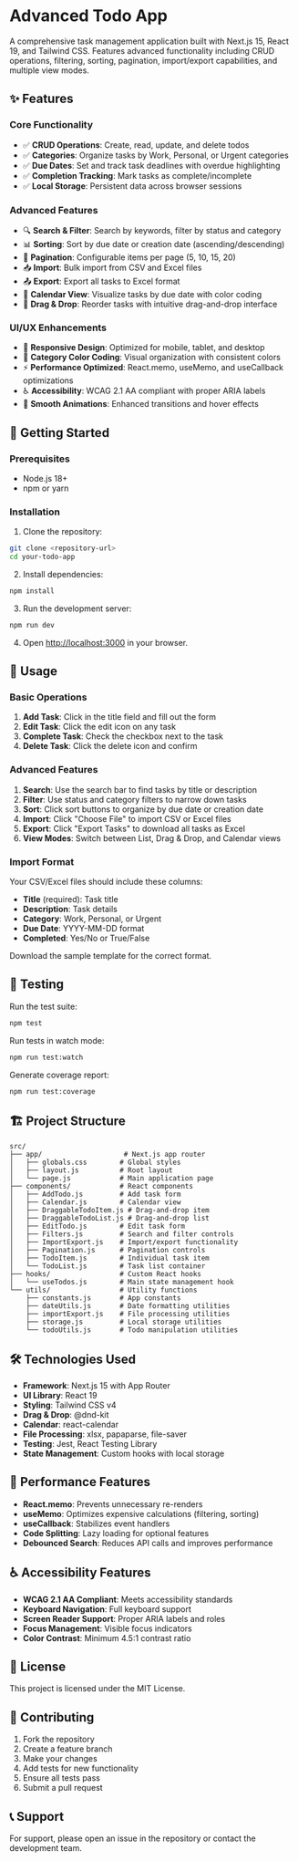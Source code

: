 # Advanced Todo App

A comprehensive task management application built with Next.js 15, React 19, and Tailwind CSS. Features advanced functionality including CRUD operations, filtering, sorting, pagination, import/export capabilities, and multiple view modes.

## ✨ Features

### Core Functionality
- ✅ **CRUD Operations**: Create, read, update, and delete todos
- ✅ **Categories**: Organize tasks by Work, Personal, or Urgent categories
- ✅ **Due Dates**: Set and track task deadlines with overdue highlighting
- ✅ **Completion Tracking**: Mark tasks as complete/incomplete
- ✅ **Local Storage**: Persistent data across browser sessions

### Advanced Features
- 🔍 **Search & Filter**: Search by keywords, filter by status and category
- 📊 **Sorting**: Sort by due date or creation date (ascending/descending)
- 📄 **Pagination**: Configurable items per page (5, 10, 15, 20)
- 📥 **Import**: Bulk import from CSV and Excel files
- 📤 **Export**: Export all tasks to Excel format
- 📅 **Calendar View**: Visualize tasks by due date with color coding
- 🎯 **Drag & Drop**: Reorder tasks with intuitive drag-and-drop interface

### UI/UX Enhancements
- 📱 **Responsive Design**: Optimized for mobile, tablet, and desktop
- 🎨 **Category Color Coding**: Visual organization with consistent colors
- ⚡ **Performance Optimized**: React.memo, useMemo, and useCallback optimizations
- ♿ **Accessibility**: WCAG 2.1 AA compliant with proper ARIA labels
- 🌟 **Smooth Animations**: Enhanced transitions and hover effects

## 🚀 Getting Started

### Prerequisites
- Node.js 18+ 
- npm or yarn

### Installation

1. Clone the repository:
```bash
git clone <repository-url>
cd your-todo-app
```

2. Install dependencies:
```bash
npm install
```

3. Run the development server:
```bash
npm run dev
```

4. Open [http://localhost:3000](http://localhost:3000) in your browser.

## 📖 Usage

### Basic Operations
1. **Add Task**: Click in the title field and fill out the form
2. **Edit Task**: Click the edit icon on any task
3. **Complete Task**: Check the checkbox next to the task
4. **Delete Task**: Click the delete icon and confirm

### Advanced Features
1. **Search**: Use the search bar to find tasks by title or description
2. **Filter**: Use status and category filters to narrow down tasks
3. **Sort**: Click sort buttons to organize by due date or creation date
4. **Import**: Click "Choose File" to import CSV or Excel files
5. **Export**: Click "Export Tasks" to download all tasks as Excel
6. **View Modes**: Switch between List, Drag & Drop, and Calendar views

### Import Format
Your CSV/Excel files should include these columns:
- **Title** (required): Task title
- **Description**: Task details
- **Category**: Work, Personal, or Urgent
- **Due Date**: YYYY-MM-DD format
- **Completed**: Yes/No or True/False

Download the sample template for the correct format.

## 🧪 Testing

Run the test suite:
```bash
npm test
```

Run tests in watch mode:
```bash
npm run test:watch
```

Generate coverage report:
```bash
npm run test:coverage
```

## 🏗️ Project Structure

```
src/
├── app/                    # Next.js app router
│   ├── globals.css        # Global styles
│   ├── layout.js          # Root layout
│   └── page.js            # Main application page
├── components/            # React components
│   ├── AddTodo.js         # Add task form
│   ├── Calendar.js        # Calendar view
│   ├── DraggableTodoItem.js # Drag-and-drop item
│   ├── DraggableTodoList.js # Drag-and-drop list
│   ├── EditTodo.js        # Edit task form
│   ├── Filters.js         # Search and filter controls
│   ├── ImportExport.js    # Import/export functionality
│   ├── Pagination.js      # Pagination controls
│   ├── TodoItem.js        # Individual task item
│   └── TodoList.js        # Task list container
├── hooks/                 # Custom React hooks
│   └── useTodos.js        # Main state management hook
└── utils/                 # Utility functions
    ├── constants.js       # App constants
    ├── dateUtils.js       # Date formatting utilities
    ├── importExport.js    # File processing utilities
    ├── storage.js         # Local storage utilities
    └── todoUtils.js       # Todo manipulation utilities
```

## 🛠️ Technologies Used

- **Framework**: Next.js 15 with App Router
- **UI Library**: React 19
- **Styling**: Tailwind CSS v4
- **Drag & Drop**: @dnd-kit
- **Calendar**: react-calendar
- **File Processing**: xlsx, papaparse, file-saver
- **Testing**: Jest, React Testing Library
- **State Management**: Custom hooks with local storage

## 🎯 Performance Features

- **React.memo**: Prevents unnecessary re-renders
- **useMemo**: Optimizes expensive calculations (filtering, sorting)
- **useCallback**: Stabilizes event handlers
- **Code Splitting**: Lazy loading for optional features
- **Debounced Search**: Reduces API calls and improves performance

## ♿ Accessibility Features

- **WCAG 2.1 AA Compliant**: Meets accessibility standards
- **Keyboard Navigation**: Full keyboard support
- **Screen Reader Support**: Proper ARIA labels and roles
- **Focus Management**: Visible focus indicators
- **Color Contrast**: Minimum 4.5:1 contrast ratio

## 📝 License

This project is licensed under the MIT License.

## 🤝 Contributing

1. Fork the repository
2. Create a feature branch
3. Make your changes
4. Add tests for new functionality
5. Ensure all tests pass
6. Submit a pull request

## 📞 Support

For support, please open an issue in the repository or contact the development team.
